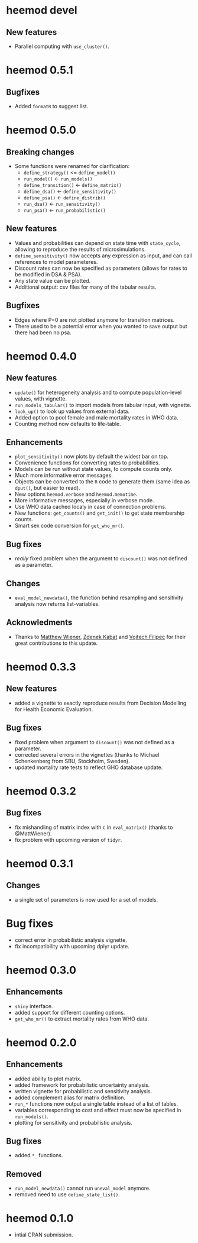# heemod devel

## New features

  * Parallel computing with `use_cluster()`.

# heemod 0.5.1

## Bugfixes

  * Added `formatR` to suggest list.

# heemod 0.5.0

## Breaking changes

  * Some functions were renamed for clarification:
    * `define_strategy()` <= `define_model()`
    * `run_model()` <- `run_models()`
    * `define_transition()` <- `define_matrix()`
    * `define_dsa()` <- `define_sensitivity()`
    * `define_psa()` <- `define_distrib()`
    * `run_dsa()` <- `run_sensitivity()`
    * `run_psa()` <- `run_probabilistic()`

## New features

  * Values and probabilities can depend on state time with `state_cycle`, allowing to reproduce the results of microsimulations.
  * `define_sensitivity()` now accepts any expression as input, and can call references to model parameteres.
  * Discount rates can now be specified as parameters (allows for rates to be modified in DSA & PSA).
  * Any state value can be plotted.
  * Additional output: csv files for many of the tabular results.
  
## Bugfixes

  * Edges where P=0 are not plotted anymore for transition matrices.
  * There used to be a potential error when you wanted to save output but there had been no psa.

# heemod 0.4.0

## New features

  * `update()` for heterogeneity analysis and to compute population-level values, with vignette.
  * `run_models_tabular()` to import models from tabular input, with vignette.
  * `look_up()` to look up values from external data.
  * Added option to pool female and male mortality rates in WHO data.
  * Counting method now defaults to life-table.
  
## Enhancements

  * `plot_sensitivity()` now plots by default the widest bar on top.
  * Convenience functions for converting rates to probabilities.
  * Models can be run without state values, to compute counts only.
  * Much more informative error messages.
  * Objects can be converted to the `R` code to generate them (same idea as `dput()`, but easier to read).
  * New options `heemod.verbose` and `heemod.memotime`.
  * More informative messages, especially in verbose mode.
  * Use WHO data cached localy in case of connection problems.
  * New functions: `get_counts()` and `get_init()` to get state membership counts.
  * Smart sex code conversion for `get_who_mr()`.

## Bug fixes

  * _really_ fixed problem when the argument to `discount()` was not defined as a parameter.
  
## Changes

  * `eval_model_newdata()`, the function behind resampling and sensitivity analysis now returns list-variables.
  
## Acknowledments

  * Thanks to [Matthew Wiener](https://github.com/MattWiener), [Zdenek Kabat](https://github.com/zkabat) and [Vojtech Filipec](https://github.com/vojtech-filipec) for their great contributions to this update.

# heemod 0.3.3

## New features

  * added a vignette to exactly reproduce results from Decision Modelling for Health Economic Evaluation.

## Bug fixes

  * fixed problem when argument to `discount()` was not defined as a parameter.
  * corrected several errors in the vignettes (thanks to Michael Schenkenberg from SBU, Stockholm, Sweden).
  * updated mortality rate tests to reflect GHO database update.

# heemod 0.3.2

## Bug fixes

  * fix mishandling of matrix index with `C` in `eval_matrix()` (thanks to @MattWiener).
  * fix problem with upcoming version of `tidyr`.

# heemod 0.3.1

## Changes

  * a single set of parameters is now used for a set of models.

# Bug fixes

  * correct error in probabilistic analysis vignette.
  * fix incompatibility with upcoming dplyr update.

# heemod 0.3.0

## Enhancements

  * `shiny` interface.
  * added support for different counting options.
  * `get_who_mr()` to extract mortality rates from WHO data.

# heemod 0.2.0

## Enhancements

  * added ability to plot matrix.
  * added framework for probabilistic uncertainty analysis.
  * written vignette for probabilistic and sensitivity analysis.
  * added complement alias for matrix definition.
  * `run_*` functions now output a single table instead of a list of tables.
  * variables corresponding to cost and effect must now be specified in `run_models()`.
  * plotting for sensitivity and probabilistic analysis.
  
## Bug fixes

  * added `*_` functions.
  
## Removed

  * `run_model_newdata()` cannot run `uneval_model` anymore.
  * removed need to use `define_state_list()`.

# heemod 0.1.0

  * intial CRAN submission.
